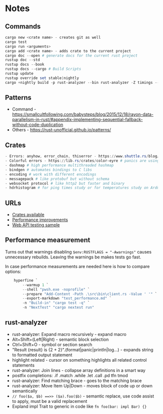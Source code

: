 # Notes

## Commands

```ps1
cargo new <crate name> - creates git as well
cargo test
cargo run <arguments>
cargo add <crate name> - adds crate to the current project
cargo doc --open # generate docs for the current rust project
rustup doc --std
rustup docs --book
rustup docs --cargo # Build Scripts
rustup update
rustup override set stable|nightly
cargo +nightly build -p rust-analyzer --bin rust-analyzer -Z timings --release
```

## Patterns

- Command - <https://smallcultfollowing.com/babysteps/blog/2015/12/18/rayon-data-parallelism-in-rust/#appendix-implementing-sequential-fallback-without-code-duplication>
- Others - <https://rust-unofficial.github.io/patterns/>

## Crates

```ps1
- Errors: anyhow, error_chain, thiserror - https://www.shuttle.rs/blog/2022/06/30/error-handling # makes error handling easier
- Colorful errors - https://lib.rs/crates/color-eyre # panics are using nice colored output in the console
- dashmap # high performance multithreaded hashmap
- bindgen # automates bindings to C libs
- encoding # work with different encodings
- messagepack # like protobuf but without schema
- websocket protocol # like http2 but faster and binary
- hdrhistogram # for ping times study or for temperatures study on Arduino
```

## URLs

- [Crates available](https://crates.io/)
- [Performance improvements](https://endler.dev/2020/rust-compile-times/)
- [Web API testing sample](https://blog.logrocket.com/end-to-end-testing-for-rust-web-services/)

## Performance measurement

Turns out that warnings disabling `$env:RUSTFLAGS = "-Awarnings"` causes unnecessary rebuilds. Leaving the warnings be makes tests go fast.

In case performance measurements are needed here is how to compare options:

```powershell
    hyperfine `
        --warmup 1 `
        --shell "pwsh.exe -noprofile" `
        --prepare "Add-Content -Path .\src\bin\client.rs -Value ' '" `
        --export-markdown "test_performance.md" `
        -n "Build-in" "cargo test -q" `
        -n "NextTest" "cargo nextest run"
```

## rust-analyzer

- rust-analyzer: Expand macro recursively - expand macro
- Alt+Shift+(Left|Right) - semantic block selection
- Ctrl+Shift+O - symbol or section search
- "Result {result} is {2 + 2}".(format|panic|println|log...) - expands string to formatted output statement
- highlight related - cursor on something highlights all related control statements
- rust-analyzer: Join lines - collapse array definitions in a smart way
- postfix completions: .if .match .while .let .call .pd tfn tmod
- rust-analyzer: Find matching brace - goes to the matching brace
- rust-analyzer: Move Item Up|Down - moves block of code up or down semantically
- `// foo($a, $b) ==>> ($a).foo($b)` - semantic replace, use code assist to apply, must be a valid replacement
- Expland impl Trait to generic in code like `fn foo(bar: impl Bar) {}`
